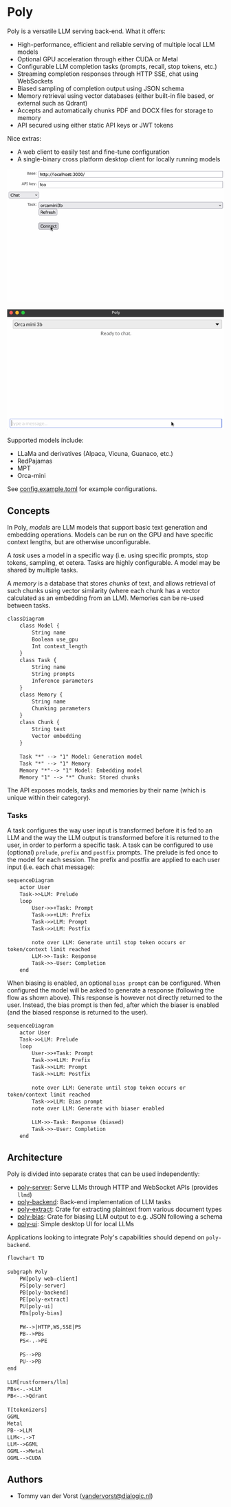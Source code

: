 # Poly

Poly is a versatile LLM serving back-end. What it offers:

- High-performance, efficient and reliable serving of multiple local LLM models
- Optional GPU acceleration through either CUDA or Metal
- Configurable LLM completion tasks (prompts, recall, stop tokens, etc.)
- Streaming completion responses through HTTP SSE, chat using WebSockets
- Biased sampling of completion output using JSON schema
- Memory retrieval using vector databases (either built-in file based, or external such as Qdrant)
- Accepts and automatically chunks PDF and DOCX files for storage to memory
- API secured using either static API keys or JWT tokens

Nice extras:

- A web client to easily test and fine-tune configuration
- A single-binary cross platform desktop client for locally running models

![Web client demonstration](./docs/webclient.gif)

![Desktop client demonstration](./docs/ui.gif)

Supported models include:

- LLaMa and derivatives (Alpaca, Vicuna, Guanaco, etc.)
- RedPajamas
- MPT
- Orca-mini

See [config.example.toml](./config.example.toml) for example configurations.

## Concepts

In Poly, _models_ are LLM models that support basic text generation and embedding operations. Models can be run on the GPU and have specific context lengths, but are otherwise unconfigurable.

A _task_ uses a model in a specific way (i.e. using specific prompts, stop tokens, sampling, et cetera. Tasks are highly configurable. A model may be shared by multiple tasks.

A _memory_ is a database that stores _chunks_ of text, and allows retrieval of such chunks using vector similarity (where each chunk has a vector calculated as an embedding from an LLM). Memories can be re-used between tasks.

```mermaid
classDiagram
    class Model {
        String name
        Boolean use_gpu
        Int context_length
    }
    class Task {
        String name
        String prompts
        Inference parameters
    }
    class Memory {
        String name
        Chunking parameters
    }
    class Chunk {
        String text
        Vector embedding
    }

    Task "*" --> "1" Model: Generation model
    Task "*" --> "1" Memory
    Memory "*"--> "1" Model: Embedding model
    Memory "1" --> "*" Chunk: Stored chunks
```

The API exposes models, tasks and memories by their name (which is unique within their category).

### Tasks

A task configures the way user input is transformed before it is fed to an LLM and the way the LLM output is transformed before it is returned to the user, in order to perform a specific task. A task can be configured to use (optional) `prelude`, `prefix` and `postfix` prompts. The prelude is fed once to the model for each session. The prefix and postfix are applied to each user input (i.e. each chat message):

```mermaid
sequenceDiagram
    actor User
    Task->>LLM: Prelude
    loop
        User->>+Task: Prompt
        Task->>+LLM: Prefix
        Task->>LLM: Prompt
        Task->>LLM: Postfix

        note over LLM: Generate until stop token occurs or token/context limit reached
        LLM->>-Task: Response
        Task->>-User: Completion
    end
```

When biasing is enabled, an optional `bias prompt` can be configured. When configured the model will be asked to generate a response (following the flow as shown above). This response is however not directly returned to the user. Instead, the bias prompt is then fed, after which the biaser is enabled (and the biased response is returned to the user).

```mermaid
sequenceDiagram
    actor User
    Task->>LLM: Prelude
    loop
        User->>+Task: Prompt
        Task->>+LLM: Prefix
        Task->>LLM: Prompt
        Task->>LLM: Postfix

        note over LLM: Generate until stop token occurs or token/context limit reached
        Task->>LLM: Bias prompt
        note over LLM: Generate with biaser enabled

        LLM->>-Task: Response (biased)
        Task->>-User: Completion
    end
```

## Architecture

Poly is divided into separate crates that can be used independently:

- [poly-server](./poly-server): Serve LLMs through HTTP and WebSocket APIs (provides `llmd`)
- [poly-backend](./poly-backend): Back-end implementation of LLM tasks
- [poly-extract](./poly-extract): Crate for extracting plaintext from various document types
- [poly-bias](./poly-bias): Crate for biasing LLM output to e.g. JSON following a schema
- [poly-ui](./poly-ui): Simple desktop UI for local LLMs

Applications looking to integrate Poly's capabilities should depend on `poly-backend`.

```mermaid
flowchart TD

subgraph Poly
	PW[poly web-client]
	PS[poly-server]
	PB[poly-backend]
	PE[poly-extract]
	PU[poly-ui]
	PBs[poly-bias]

	PW-->|HTTP,WS,SSE|PS
	PB-->PBs
	PS<-.->PE

	PS-->PB
	PU-->PB
end

LLM[rustformers/llm]
PBs<-.->LLM
PB<-.->Qdrant

T[tokenizers]
GGML
Metal
PB-->LLM
LLM<-.->T
LLM-->GGML
GGML-->Metal
GGML-->CUDA

```

## Authors

- Tommy van der Vorst (vandervorst@dialogic.nl)
